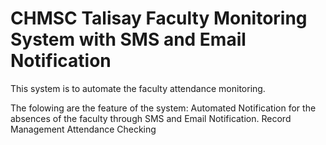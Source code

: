 # CHMSC Talisay Faculty Monitoring System with SMS and Email Notification

This system is to automate the faculty attendance monitoring.

The folowing are the feature of the system:
Automated Notification for the absences of the faculty through SMS and Email Notification.
Record Management
Attendance Checking
